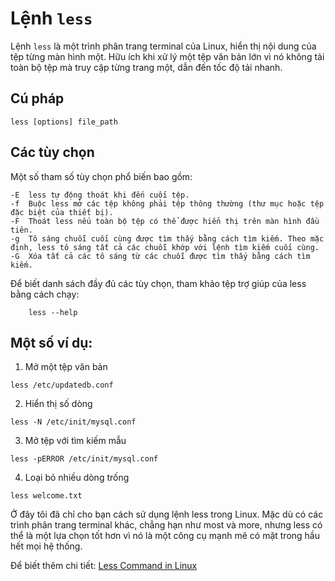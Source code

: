 # Lệnh `less`

Lệnh `less` là một trình phân trang terminal của Linux, hiển thị nội dung của tệp từng màn hình một. Hữu ích khi xử lý một tệp văn bản lớn vì nó không tải toàn bộ tệp mà truy cập từng trang một, dẫn đến tốc độ tải nhanh.

## Cú pháp
```
less [options] file_path
```

## Các tùy chọn
Một số tham số tùy chọn phổ biến bao gồm:
```
-E	less tự động thoát khi đến cuối tệp.
-f	Buộc less mở các tệp không phải tệp thông thường (thư mục hoặc tệp đặc biệt của thiết bị).
-F	Thoát less nếu toàn bộ tệp có thể được hiển thị trên màn hình đầu tiên.
-g	Tô sáng chuỗi cuối cùng được tìm thấy bằng cách tìm kiếm. Theo mặc định, less tô sáng tất cả các chuỗi khớp với lệnh tìm kiếm cuối cùng.
-G	Xóa tất cả các tô sáng từ các chuỗi được tìm thấy bằng cách tìm kiếm.
```
Để biết danh sách đầy đủ các tùy chọn, tham khảo tệp trợ giúp của less bằng cách chạy:
```
    less --help
```
## Một số ví dụ:
1. Mở một tệp văn bản
```
less /etc/updatedb.conf
```

2. Hiển thị số dòng
```
less -N /etc/init/mysql.conf
```

3. Mở tệp với tìm kiếm mẫu
```
less -pERROR /etc/init/mysql.conf
```
4. Loại bỏ nhiều dòng trống
```
less welcome.txt
```

Ở đây tôi đã chỉ cho bạn cách sử dụng lệnh less trong Linux. Mặc dù có các trình phân trang terminal khác, chẳng hạn như most và more, nhưng less có thể là một lựa chọn tốt hơn vì nó là một công cụ mạnh mẽ có mặt trong hầu hết mọi hệ thống.

Để biết thêm chi tiết: [Less Command in Linux](https://phoenixnap.com/kb/less-command-in-linux#:~:text=The%20less%20command%20is%20a,resulting%20in%20fast%20loading%20speeds.)
````
````
